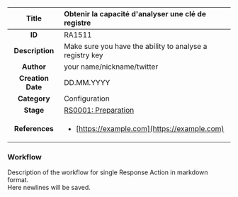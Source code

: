 | Title                       | Obtenir la capacité d'analyser une clé de registre         |
|:---------------------------:|:--------------------|
| **ID**                      | RA1511            |
| **Description**             | Make sure you have the ability to analyse a registry key   |
| **Author**                  | your name/nickname/twitter        |
| **Creation Date**           | DD.MM.YYYY |
| **Category**                | Configuration      |
| **Stage**                   |[RS0001: Preparation](../Response_Stages/RS0001.md)| 
| **References** |<ul><li>[https://example.com](https://example.com)</li></ul>|

### Workflow

Description of the workflow for single Response Action in markdown format.  
Here newlines will be saved.  
